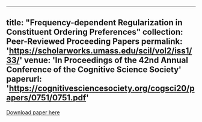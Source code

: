 
---
title: "Frequency-dependent Regularization in Constituent Ordering Preferences"
collection: Peer-Reviewed Proceeding Papers
permalink: 'https://scholarworks.umass.edu/scil/vol2/iss1/33/'
venue: 'In Proceedings of the 42nd Annual Conference of the Cognitive Science Society'
paperurl: 'https://cognitivesciencesociety.org/cogsci20/papers/0751/0751.pdf'
---

[Download paper here](https://scholarworks.umass.edu/scil/vol2/iss1/33/)
